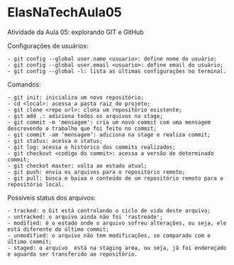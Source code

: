 # ElasNaTechAula05
Atividade da Aula 05: explorando GIT e GitHub


Configurações de usuários:

    - git config --global user.name <usuario>: define nome do usuário;
    - git config --global user.email <usuario>: define email do usuário;
    - git config --global -l: lista as últimas configurações no terminal.

Comandos:

    - git init: inicializa um novo repositório;
    - cd <local>: acessa a pasta raiz do projeto;
    - git clone <repo url>: clona um repositório existente;
    - git add .: adiciona todos os arquivos na stage;
    - git commit -m 'mensagem': cria um novo commit com uma mensagem descrevendo o trabalho que foi feito no commit;
    - git commit -am ‘mensagem’: adiciona na stage e realiza commit;
    - git status: acessa o status;
    - git log: acessa o histórico dos commits realizados;
    - git checkout <codigo do commit>: acessa a versão de determinado commit;
    - git checkot master: volta ao estado atual;
    - git push: envia os arquivos para o repositório remoto;
    - git pull: busca e baixa o conteúdo de um repositório remoto para o repositório local.

Possíveis status dos arquivos:

    - tracked: o Git está controlando o ciclo de vida deste arquivo;
    - untracked: o arquivo ainda não foi 'rastreado';
    - modified: é o estado onde o arquivo sofreu alterações, ou seja, ele está diferente do último commit;
    - unmodified: o arquivo não tem modificações, se comparado com o último commit;
    - staged: o arquivo  está na staging area, ou seja, já foi endereçado e aguarda ser transferido ao repositório.
